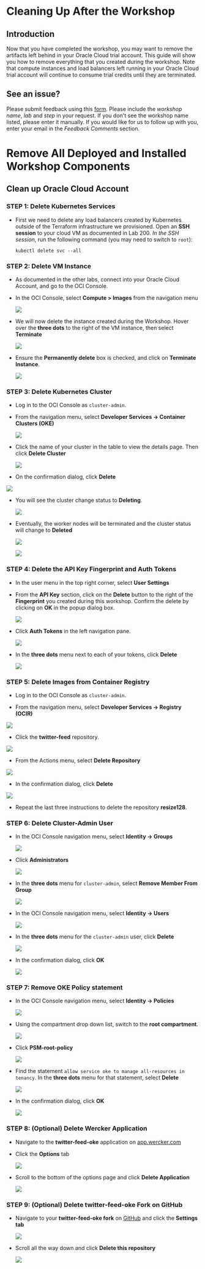 # Cleaning Up After the Workshop

## Introduction

Now that you have completed the workshop, you may want to remove the artifacts left behind in your Oracle Cloud trial account. This guide will show you how to remove everything that you created during the workshop. Note that compute instances and load balancers left running in your Oracle Cloud trial account will continue to consume trial credits until they are terminated.

## See an issue?
Please submit feedback using this [form](https://apexapps.oracle.com/pls/apex/f?p=133:1:::::P1_FEEDBACK:1). Please include the *workshop name*, *lab* and *step* in your request.  If you don't see the workshop name listed, please enter it manually. If you would like for us to follow up with you, enter your email in the *Feedback Comments* section.
# Remove All Deployed and Installed Workshop Components

## Clean up Oracle Cloud Account

### **STEP 1**: Delete Kubernetes Services

- First we need to delete any load balancers created by Kubernetes outside of the Terraform infrastructure we provisioned. Open an **SSH session** to your cloud VM as documented in Lab 200. _In the SSH session_, run the following command (you may need to switch to `root`):

  `kubectl delete svc --all`

### **STEP 2**: Delete VM Instance

- As documented in the other labs, connect into your Oracle Cloud Account, and go to the OCI Console.

- In the OCI Console, select **Compute > Images** from the navigation menu

  ![](images/manualcleanup/ManualCleanUp-6c5d4d47.png)

- We will now delete the instance created during the Workshop. Hover over the **three dots** to the right of the VM instance, then select **Terminate**

  ![](images/manualcleanup/ManualCleanUp-7d93604b.png)

- Ensure the **Permanently delete** box is checked, and click on **Terminate Instance**.

  ![](images/manualcleanup/Manualcleanup/pic04.png)

### **STEP 3**: Delete Kubernetes Cluster

- Log in to the OCI Console as `cluster-admin`.

- From the navigation menu, select **Developer Services -> Container Clusters (OKE)**

  ![](images/manualcleanup/ManualCleanUp-8a999226.png)

- Click the name of your cluster in the table to view the details page. Then click **Delete Cluster**

  ![](images/CleanUp-79957f38.png)

-  On the confirmation dialog, click **Delete**

  ![](images/CleanUp-21199ceb.png)

- You will see the cluster change status to **Deleting**.

  ![](images/CleanUp-f7668c0e.png)

- Eventually, the worker nodes will be terminated and the cluster status will change to **Deleted**

  ![](images/CleanUp-b9eaf8d0.png)

  ![](images/CleanUp-ebd33f4a.png)

### **STEP 4**: Delete the API Key Fingerprint and Auth Tokens

- In the user menu in the top right corner, select **User Settings**

- From the **API Key** section, click on the **Delete** button to the right of the **Fingerprint** you created during this workshop. Confirm the delete by clicking on **OK** in the popup dialog box.

  ![](images/manualcleanup/Manualcleanup/pic14.png)

- Click **Auth Tokens** in the left navigation pane.

  ![](images/manualcleanup/ManualCleanUp-62bfdca7.png)

- In the **three dots** menu next to each of your tokens, click **Delete**

  ![](images/manualcleanup/ManualCleanUp-970b4a3e.png)

### **STEP 5**: Delete Images from Container Registry

  - Log in to the OCI Console as `cluster-admin`.

  - From the navigation menu, select **Developer Services -> Registry (OCIR)**

  ![](images/manualcleanup/ManualCleanUp-5613e0ba.png)

  - Click the **twitter-feed** repository.

  ![](images/manualcleanup/ManualCleanUp-1a6eebe2.png)

  - From the Actions menu, select **Delete Repository**

  ![](images/manualcleanup/ManualCleanUp-6d8e9559.png)

  - In the confirmation dialog, click **Delete**

  ![](images/manualcleanup/ManualCleanUp-b6b5bd91.png)

  - Repeat the last three instructions to delete the repository **resize128**.

### **STEP 6**: Delete Cluster-Admin User

- In the OCI Console navigation menu, select **Identity -> Groups**

  ![](images/manualcleanup/ManualCleanUp-551a8596.png)

- Click **Administrators**

  ![](images/manualcleanup/ManualCleanUp-471313fb.png)

- In the **three dots** menu for `cluster-admin`, select **Remove Member From Group**

  ![](images/manualcleanup/ManualCleanUp-b4605b23.png)

- In the OCI Console navigation menu, select **Identity -> Users**

  ![](images/manualcleanup/ManualCleanUp-8b355fea.png)

- In the **three dots** menu for the `cluster-admin` user, click **Delete**

  ![](images/manualcleanup/ManualCleanUp-be8e5ba9.png)

- In the confirmation dialog, click **OK**

  ![](images/manualcleanup/ManualCleanUp-f8ca55d6.png)

### **STEP 7**: Remove OKE Policy statement

- In the OCI Console navigation menu, select **Identity -> Policies**

  ![](images/manualcleanup/ManualCleanUp-a2b4ad2f.png)

- Using the compartment drop down list, switch to the **root compartment**.

  ![](images/manualcleanup/ManualCleanUp-4706017c.png)

- Click **PSM-root-policy**

  ![](images/manualcleanup/ManualCleanUp-10a611d6.png)

- Find the statement `allow service oke to manage all-resources in tenancy`. In the **three dots** menu for that statement, select **Delete**

  ![](images/manualcleanup/ManualCleanUp-f6933637.png)

- In the confirmation dialog, click **OK**

  ![](images/manualcleanup/ManualCleanUp-8197b266.png)

### **STEP 8**: (Optional) Delete Wercker Application

- Navigate to the **twitter-feed-oke** application on [app.wercker.com](app.wercker.com)

- Click the **Options** tab

  ![](images/manualcleanup/ManualCleanUp-44cfdb09.png)

- Scroll to the bottom of the options page and click **Delete Application**

  ![](images/manualcleanup/ManualCleanUp-18bff4f7.png)

### **STEP 9**: (Optional) Delete twitter-feed-oke Fork on GitHub

- Navigate to your **twitter-feed-oke fork** on [GitHub](github.com) and click the **Settings tab**

  ![](images/manualcleanup/ManualCleanUp-370ba37e.png)

- Scroll all the way down and click **Delete this repository**

  ![](images/manualcleanup/ManualCleanUp-20b0d4b6.png)
